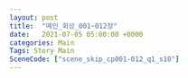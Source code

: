 ```yaml
---
layout: post
title:  "메인_회상_001~012장"
date:   2021-07-05 05:00:00 +0000
categories: Main
Tags: Story Main
SceneCode: ["scene_skip_cp001-012_q1_s10"]
---
```


